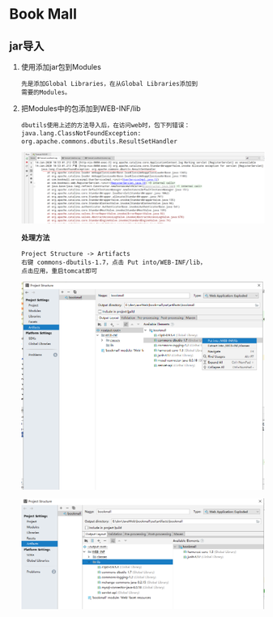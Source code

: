 Book Mall
==

## jar导入
1. 使用添加jar包到Modules
    ```text
    先是添加Global Libraries，在从Global Libraries添加到
    需要的Modules。
    ```
2. 把Modules中的包添加到WEB-INF/lib
    ```text
    dbutils使用上述的方法导入后，在访问web时，包下列错误：
    java.lang.ClassNotFoundException: org.apache.commons.dbutils.ResultSetHandler
    ```
    ![](../images/tomcat/dbutils_01.png)

    **处理方法**
    ```text
    Project Structure -> Artifacts
    右键 commons-dbutils-1.7，点击 Put into/WEB-INF/lib，
    点击应用，重启tomcat即可
    ```
    ![](../images/tomcat/dbutils_02.png)  
    
    ![](../images/tomcat/dbutils_03.png)
